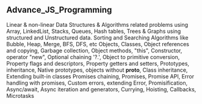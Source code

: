 ## Advance_JS_Programming
Linear & non-linear Data Structures & Algorithms related problems using Array, LinkedList, Stacks, Queues, Hash tables, Trees & Graphs using structured and Unstructured data. Sorting and Searching Algorithms like Bubble, Heap, Merge, BFS, DFS, etc
Objects, Classes, Object references and copying, Garbage collection, Object methods, "this", Constructor, operator "new", Optional chaining '?.', Object to primitive conversion, Property flags and descriptors, Property getters and setters, Prototypes, inheritance, Native prototypes, objects without __proto__, Class inheritance, Extending built-in classes Promises chaining, Promises, Promise API, Error handling with promises, Custom errors, extending Error, Promisification, Async/await, Async iteration and generators, Currying, Hoisting, Callbacks, Microtasks
